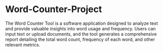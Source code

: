 # Word-Counter-Project
The Word Counter Tool is a software application designed to analyze text and provide valuable insights into word usage and frequency. Users can input text or upload documents, and the tool generates a comprehensive report detailing the total word count, frequency of each word, and other relevant metrics.
